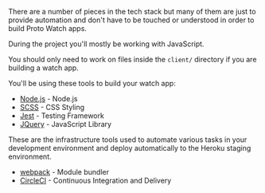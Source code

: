 There are a number of pieces in the tech stack but many of them are just to provide automation and don't have to be touched or understood in order to build Proto Watch apps.

During the project you'll mostly be working with JavaScript.

You should only need to work on files inside the ```client/``` directory if you are building a watch app.

You'll be using these tools to build your watch app:
- [Node.js](https://nodejs.org/en/) - Node.js
- [SCSS](http://sass-lang.com/) - CSS Styling
- [Jest](https://facebook.github.io/jest/) - Testing Framework
- [JQuery](https://jquery.com/) - JavaScript Library


These are the infrastructure tools used to automate various tasks in your development environment and deploy automatically to the Heroku staging environment.

- [webpack](https://webpack.js.org/) - Module bundler
- [CircleCI](https://circleci.com/) - Continuous Integration and Delivery
